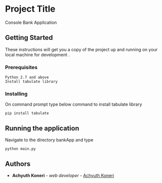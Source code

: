 # Project Title

Console Bank Application

## Getting Started

These instructions will get you a copy of the project up and running on your local machine for development .

### Prerequisites
```
Python 2.7 and above
Install tabulate library
```

### Installing

On command prompt type below command to install tabulate library

```
pip install tabulate
```

## Running the application

Navigate to the directory bankApp and type
```
python main.py
```

## Authors

* **Achyuth Koneri** - *web developer* - [Achyuth Koneri](https://github.com/achyuthkv)



